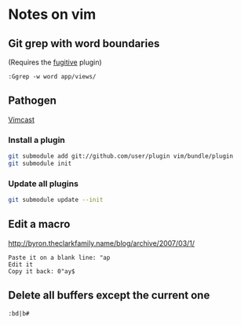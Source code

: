 # Notes on vim

## Git grep with word boundaries

(Requires the [fugitive](https://github.com/tpope/vim-fugitive) plugin)

```VimL
:Ggrep -w word app/views/
```

## Pathogen

[Vimcast](http://vimcasts.org/episodes/synchronizing-plugins-with-git-submodules-and-pathogen)

### Install a plugin

```bash
git submodule add git://github.com/user/plugin vim/bundle/plugin
git submodule init
```

### Update all plugins

```bash
git submodule update --init
```

## Edit a macro

http://byron.theclarkfamily.name/blog/archive/2007/03/1/

```
Paste it on a blank line: "ap
Edit it
Copy it back: 0"ay$ 
```

## Delete all buffers except the current one

```VimL
:bd|b#
```
